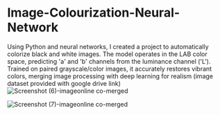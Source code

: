 # Image-Colourization-Neural-Network
Using Python and neural networks, I created a project to automatically colorize black and white images. The model operates in the LAB color space, predicting 'a' and 'b' channels from the luminance channel ('L'). Trained on paired grayscale/color images, it accurately restores vibrant colors, merging image processing with deep learning for realism
(image dataset provided with google drive link)
![Screenshot (6)-imageonline co-merged](https://github.com/officiallyutso/Image-Colourization-Neural-Network/assets/62977856/a67f3508-6f10-4880-8f82-ec8e23033e84)

![Screenshot (7)-imageonline co-merged](https://github.com/officiallyutso/Image-Colourization-Neural-Network/assets/62977856/dbd37fcd-03de-4723-b88d-62e805d58bd1)

